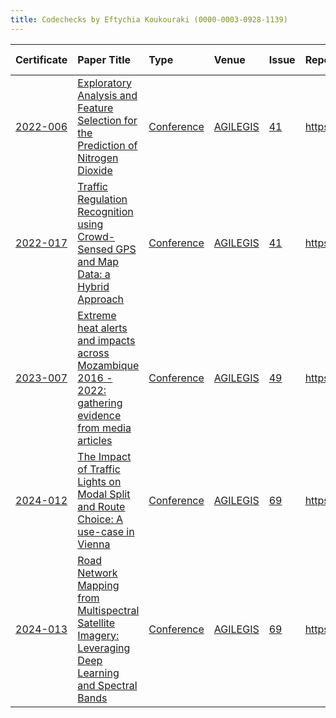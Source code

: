 ```yaml
---
title: Codechecks by Eftychia Koukouraki (0000-0003-0928-1139)
---
```



|Certificate |Paper Title                                                                                            |Type       |Venue    |Issue |Report                                |Check date |
|:-------|:---------------------------------------------|:------------------|:------------------|:---|:--------------------------|:------------------|
|[2022-006](https://codecheck.org.uk/register/certs/2022-006/)|[Exploratory Analysis and Feature Selection for the Prediction of Nitrogen Dioxide](https://doi.org/10.5194/agile-giss-3-6-2022)|[Conference](https://codecheck.org.uk/register/venues/conferences)|[AGILEGIS](https://codecheck.org.uk/register/venues/conferences/agilegis)|[41](https://github.com/codecheckers/register/issues/41)|https://doi.org/10.17605/osf.io/W7VPH |2022-07-09 |
|[2022-017](https://codecheck.org.uk/register/certs/2022-017/)|[Traffic Regulation Recognition using Crowd-Sensed GPS and Map Data: a Hybrid Approach](https://doi.org/10.5194/agile-giss-3-22-2022)|[Conference](https://codecheck.org.uk/register/venues/conferences)|[AGILEGIS](https://codecheck.org.uk/register/venues/conferences/agilegis)|[41](https://github.com/codecheckers/register/issues/41)|https://doi.org/10.17605/osf.io/wncsm |2022-07-09 |
|[2023-007](https://codecheck.org.uk/register/certs/2023-007/)|[Extreme heat alerts and impacts across Mozambique 2016 - 2022: gathering evidence from media articles](https://doi.org/10.5194/agile-giss-4-11-2023)|[Conference](https://codecheck.org.uk/register/venues/conferences)|[AGILEGIS](https://codecheck.org.uk/register/venues/conferences/agilegis)|[49](https://github.com/codecheckers/register/issues/49)|https://doi.org/10.17605/osf.io/eu8kw |2023-06-13 |
|[2024-012](https://codecheck.org.uk/register/certs/2024-012/)|[The Impact of Traffic Lights on Modal Split and Route Choice: A use-case in Vienna](https://doi.org/10.5194/agile-giss-5-4-2024)|[Conference](https://codecheck.org.uk/register/venues/conferences)|[AGILEGIS](https://codecheck.org.uk/register/venues/conferences/agilegis)|[69](https://github.com/codecheckers/register/issues/69)|https://doi.org/10.17605/osf.io/W42AD |2024-05-30 |
|[2024-013](https://codecheck.org.uk/register/certs/2024-013/)|[Road Network Mapping from Multispectral Satellite Imagery: Leveraging Deep Learning and Spectral Bands](https://doi.org/10.5194/agile-giss-5-6-2024)|[Conference](https://codecheck.org.uk/register/venues/conferences)|[AGILEGIS](https://codecheck.org.uk/register/venues/conferences/agilegis)|[69](https://github.com/codecheckers/register/issues/69)|https://doi.org/10.17605/osf.io/TXGZV |2024-05-31 |
